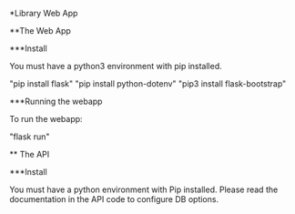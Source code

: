 *Library Web App


**The Web App

***Install

You must have a python3 environment with pip installed.

"pip install flask"
"pip install python-dotenv"
"pip3 install flask-bootstrap"


***Running the webapp

To run the webapp:

"flask run"

** The API

***Install

You must have a python environment with Pip installed.
Please read the documentation in the API code to configure DB options.